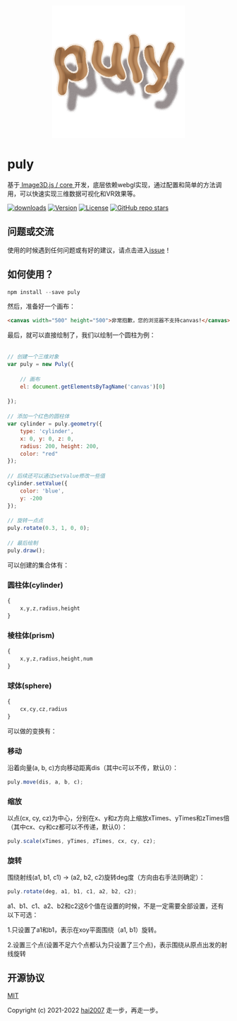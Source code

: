 <p align='center'>
    <img src='./logo.png'>
</p>

# puly
基于[ Image3D.js / core ](https://hai2007.gitee.io/image3d/index.html#/core)开发，底层依赖webgl实现，通过配置和简单的方法调用，可以快速实现三维数据可视化和VR效果等。

<p>
  <a href="https://hai2007.gitee.io/npm-downloads?interval=7&packages=puly"><img src="https://img.shields.io/npm/dm/puly.svg" alt="downloads"></a>
  <a href="https://www.npmjs.com/package/puly"><img src="https://img.shields.io/npm/v/puly.svg" alt="Version"></a>
  <a href="https://github.com/hai2007/puly/blob/master/LICENSE"><img src="https://img.shields.io/npm/l/puly.svg" alt="License"></a>
  <a href="https://github.com/hai2007/puly" target='_blank'><img alt="GitHub repo stars" src="https://img.shields.io/github/stars/hai2007/puly?style=social"></a>
</p>

## 问题或交流
使用的时候遇到任何问题或有好的建议，请点击进入[issue](https://github.com/hai2007/puly/issues)！

## 如何使用？

```js
npm install --save puly
```

然后，准备好一个画布：

```html
<canvas width="500" height="500">非常抱歉，您的浏览器不支持canvas!</canvas>
```

最后，就可以直接绘制了，我们以绘制一个圆柱为例：

```js

// 创建一个三维对象
var puly = new Puly({

    // 画布
    el: document.getElementsByTagName('canvas')[0]

});

// 添加一个红色的圆柱体
var cylinder = puly.geometry({
    type: 'cylinder',
    x: 0, y: 0, z: 0,
    radius: 200, height: 200,
    color: "red"
});

// 后续还可以通过setValue修改一些值
cylinder.setValue({
    color: 'blue',
    y: -200
});

// 旋转一点点
puly.rotate(0.3, 1, 0, 0);

// 最后绘制
puly.draw();
```

可以创建的集合体有：

### 圆柱体(cylinder)

```js
{
    x,y,z,radius,height
}
```

### 棱柱体(prism)

```js
{
    x,y,z,radius,height,num
}
```

### 球体(sphere)

```js
{
    cx,cy,cz,radius
}
```

可以做的变换有：

### 移动

沿着向量(a, b, c)方向移动距离dis（其中c可以不传，默认0）：

```js
puly.move(dis, a, b, c);
```

### 缩放

以点(cx, cy, cz)为中心，分别在x、y和z方向上缩放xTimes、yTimes和zTimes倍（其中cx、cy和cz都可以不传递，默认0）：

```js
puly.scale(xTimes, yTimes, zTimes, cx, cy, cz);
```

### 旋转

围绕射线(a1, b1, c1) -> (a2, b2, c2)旋转deg度（方向由右手法则确定）：

```js
puly.rotate(deg, a1, b1, c1, a2, b2, c2);
```

a1、b1、c1、a2、b2和c2这6个值在设置的时候，不是一定需要全部设置，还有以下可选：

1.只设置了a1和b1，表示在xoy平面围绕（a1, b1）旋转。

2.设置三个点(设置不足六个点都认为只设置了三个点)，表示围绕从原点出发的射线旋转

开源协议
---------------------------------------
[MIT](https://github.com/hai2007/puly/blob/master/LICENSE)

Copyright (c) 2021-2022 [hai2007](https://hai2007.gitee.io/sweethome/) 走一步，再走一步。

